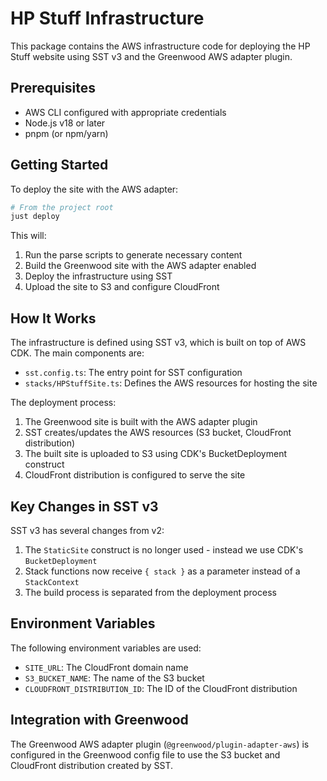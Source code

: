 # HP Stuff Infrastructure

This package contains the AWS infrastructure code for deploying the HP Stuff website using SST v3 and the Greenwood AWS adapter plugin.

## Prerequisites

- AWS CLI configured with appropriate credentials
- Node.js v18 or later
- pnpm (or npm/yarn)

## Getting Started

To deploy the site with the AWS adapter:

```bash
# From the project root
just deploy
```

This will:
1. Run the parse scripts to generate necessary content
2. Build the Greenwood site with the AWS adapter enabled
3. Deploy the infrastructure using SST
4. Upload the site to S3 and configure CloudFront

## How It Works

The infrastructure is defined using SST v3, which is built on top of AWS CDK. The main components are:

- `sst.config.ts`: The entry point for SST configuration
- `stacks/HPStuffSite.ts`: Defines the AWS resources for hosting the site

The deployment process:

1. The Greenwood site is built with the AWS adapter plugin
2. SST creates/updates the AWS resources (S3 bucket, CloudFront distribution)
3. The built site is uploaded to S3 using CDK's BucketDeployment construct
4. CloudFront distribution is configured to serve the site

## Key Changes in SST v3

SST v3 has several changes from v2:

1. The `StaticSite` construct is no longer used - instead we use CDK's `BucketDeployment`
2. Stack functions now receive `{ stack }` as a parameter instead of a `StackContext`
3. The build process is separated from the deployment process

## Environment Variables

The following environment variables are used:

- `SITE_URL`: The CloudFront domain name
- `S3_BUCKET_NAME`: The name of the S3 bucket
- `CLOUDFRONT_DISTRIBUTION_ID`: The ID of the CloudFront distribution

## Integration with Greenwood

The Greenwood AWS adapter plugin (`@greenwood/plugin-adapter-aws`) is configured in the Greenwood config file to use the S3 bucket and CloudFront distribution created by SST.
